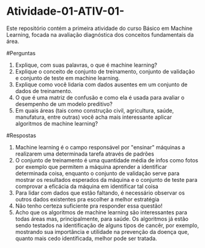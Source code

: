 # Atividade-01-ATIV-01-
Este repositório contém a primeira atividade do curso Básico em Machine Learning, focada na avaliação diagnóstica dos conceitos fundamentais da área.

#Perguntas

1. Explique, com suas palavras, o que é machine learning?
2. Explique o conceito de conjunto de treinamento, conjunto de validação e
conjunto de teste em machine learning.
3. Explique como você lidaria com dados ausentes em um conjunto de dados
de treinamento.
4. O que é uma matriz de confusão e como ela é usada para avaliar o
desempenho de um modelo preditivo?
5. Em quais áreas (tais como construção civil, agricultura, saúde, manufatura,
entre outras) você acha mais interessante aplicar algoritmos de machine
learning?

#Respostas
1. Machine learning é o campo responsável por "ensinar" máquinas a realizarem uma determinada tarefa através de padrões
2. O conjunto de treinamento é uma quantidade média de infos como fotos por exemplo que permitem a máquina aprender a identificar determinada coisa, enquanto o conjunto de validação serve para mostrar os resultados esperados da máquina e o conjunto de teste para comprovar a eficácia da máquina em identificar tal coisa
3. Para lidar com dados que estão faltando, é necessário observar os outros dados existentes pra escolher a melhor estratégia 
4. Não tenho certeza suficiente pra responder essa questão!
5. Acho que os algoritmos de machine learning são interessantes para todas áreas mas, principalmente, para saúde. Os algoritmos já estão sendo testados na identificação de alguns tipos de cancêr, por exemplo, mostrando sua importância e utilidade na prevenção da doença que, quanto mais cedo identificada, melhor pode ser tratada.
